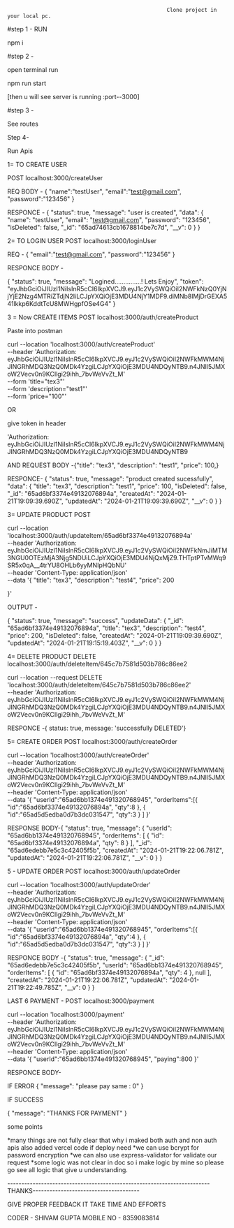 
                                                       Clone project in your local pc.

#step 1 - 
RUN 

npm i

#step 2 - 

open terminal run

npm run start

[then u will see server is running :port--3000]

#step 3 -

See routes 

Step 4-

Run Apis

1=  TO CREATE USER 

POST
localhost:3000/createUser

REQ BODY - {
    "name":"testUser",
    "email":"test@gmail.com",
    "password":"123456"
}

RESPONCE - {
    "status": true,
    "message": "user is created",
    "data": {
        "name": "testUser",
        "email": "test@gmail.com",
        "password": "123456",
        "isDeleted": false,
        "_id": "65ad74613cb1678814be7c7d",
        "__v": 0
    }
}

2= TO LOGIN USER 
POST
localhost:3000/loginUser

REQ - {
    "email":"test@gmail.com",
    "password":"123456"
}

RESPONCE BODY - 

{
    "status": true,
    "message": "Logined...............! Lets Enjoy",
    "token": "eyJhbGciOiJIUzI1NiIsInR5cCI6IkpXVCJ9.eyJ1c2VySWQiOiI2NWFkNzQ0YjNjYjE2Nzg4MTRiZTdjN2IiLCJpYXQiOjE3MDU4NjY1MDF9.diMNb8lMjDrGEXA541lkkp6KddtTcU8MWHgpfOSe4G4"
}


3 = Now CREATE ITEMS 
POST
localhost:3000/auth/createProduct

Paste into postman 

curl --location 'localhost:3000/auth/createProduct' \
--header 'Authorization: eyJhbGciOiJIUzI1NiIsInR5cCI6IkpXVCJ9.eyJ1c2VySWQiOiI2NWFkMWM4NjJlNGRhMDQ3NzQ0MDk4YzgiLCJpYXQiOjE3MDU4NDQyNTB9.n4JNIl5JMXoW2Vecv0n9KCIlgi29ihh_7bvWeVvZt_M' \
--form 'title="tex3"' \
--form 'description="test1"' \
--form 'price="100"'

 
 OR

 give token in header 

'Authorization: eyJhbGciOiJIUzI1NiIsInR5cCI6IkpXVCJ9.eyJ1c2VySWQiOiI2NWFkMWM4NjJlNGRhMDQ3NzQ0MDk4YzgiLCJpYXQiOjE3MDU4NDQyNTB9

AND REQUEST BODY -{"title": "tex3",
        "description": "test1",
        "price": 100,}



RESPONCE- {
    "status": true,
    "message": "product created sucessfully",
    "data": {
        "title": "tex3",
        "description": "test1",
        "price": 100,
        "isDeleted": false,
        "_id": "65ad6bf3374e49132076894a",
        "createdAt": "2024-01-21T19:09:39.690Z",
        "updatedAt": "2024-01-21T19:09:39.690Z",
        "__v": 0
    }
}


3= UPDATE PRODUCT
POST

curl --location 'localhost:3000/auth/updateItem/65ad6bf3374e49132076894a' \
--header 'Authorization: eyJhbGciOiJIUzI1NiIsInR5cCI6IkpXVCJ9.eyJ1c2VySWQiOiI2NWFkNmJiMTM3NGU0OTEzMjA3Njg5NDUiLCJpYXQiOjE3MDU4NjQxMjZ9.THTptPTvMWq9SR5x0qA__4trYU8OHLb6yyMNIpHQbNU' \
--header 'Content-Type: application/json' \
--data '{
    "title": "tex3",
        "description": "test4",
        "price": 200

}'


OUTPUT -

{
    "status": true,
    "message": "success",
    "updateData": {
        "_id": "65ad6bf3374e49132076894a",
        "title": "tex3",
        "description": "test4",
        "price": 200,
        "isDeleted": false,
        "createdAt": "2024-01-21T19:09:39.690Z",
        "updatedAt": "2024-01-21T19:15:19.403Z",
        "__v": 0
    }
}

4= DELETE PRODUCT
DELETE
localhost:3000/auth/deleteItem/645c7b7581d503b786c86ee2

curl --location --request DELETE 'localhost:3000/auth/deleteItem/645c7b7581d503b786c86ee2' \
--header 'Authorization: eyJhbGciOiJIUzI1NiIsInR5cCI6IkpXVCJ9.eyJ1c2VySWQiOiI2NWFkMWM4NjJlNGRhMDQ3NzQ0MDk4YzgiLCJpYXQiOjE3MDU4NDQyNTB9.n4JNIl5JMXoW2Vecv0n9KCIlgi29ihh_7bvWeVvZt_M'


RESPONCE -{ status: true, message: 'successfully DELETED'}


5= CREATE ORDER 
POST
localhost:3000/auth/createOrder

curl --location 'localhost:3000/auth/createOrder' \
--header 'Authorization: eyJhbGciOiJIUzI1NiIsInR5cCI6IkpXVCJ9.eyJ1c2VySWQiOiI2NWFkMWM4NjJlNGRhMDQ3NzQ0MDk4YzgiLCJpYXQiOjE3MDU4NDQyNTB9.n4JNIl5JMXoW2Vecv0n9KCIlgi29ihh_7bvWeVvZt_M' \
--header 'Content-Type: application/json' \
--data '{
"userId":"65ad6bb1374e491320768945",
"orderItems":[{
    "id":"65ad6bf3374e49132076894a",
    "qty":8
},
{
    "id":"65ad5d5edba0d7b3dc031547",
    "qty":3
}
]
}'


RESPONSE BODY-{
    "status": true,
    "message": {
        "userId": "65ad6bb1374e491320768945",
        "orderItems": [
            {
                "id": "65ad6bf3374e49132076894a",
                "qty": 8
            }
        ],
        "_id": "65ad6edebb7e5c3c42405f5b",
        "createdAt": "2024-01-21T19:22:06.781Z",
        "updatedAt": "2024-01-21T19:22:06.781Z",
        "__v": 0
    }
}

5 - UPDATE ORDER
POST
localhost:3000/auth/updateOrder

curl --location 'localhost:3000/auth/updateOrder' \
--header 'Authorization: eyJhbGciOiJIUzI1NiIsInR5cCI6IkpXVCJ9.eyJ1c2VySWQiOiI2NWFkMWM4NjJlNGRhMDQ3NzQ0MDk4YzgiLCJpYXQiOjE3MDU4NDQyNTB9.n4JNIl5JMXoW2Vecv0n9KCIlgi29ihh_7bvWeVvZt_M' \
--header 'Content-Type: application/json' \
--data '{
"userId":"65ad6bb1374e491320768945",
"orderItems":[{
    "id":"65ad6bf3374e49132076894a",
    "qty":4
},
{
    "id":"65ad5d5edba0d7b3dc031547",
    "qty":3
}
]
}'

RESPONCE BODY -{
    "status": true,
    "message": {
        "_id": "65ad6edebb7e5c3c42405f5b",
        "userId": "65ad6bb1374e491320768945",
        "orderItems": [
            {
                "id": "65ad6bf3374e49132076894a",
                "qty": 4
            },
            null
        ],
        "createdAt": "2024-01-21T19:22:06.781Z",
        "updatedAt": "2024-01-21T19:22:49.785Z",
        "__v": 0
    }
}


LAST 6 PAYMENT - 
POST
localhost:3000/payment


curl --location 'localhost:3000/payment' \
--header 'Authorization: eyJhbGciOiJIUzI1NiIsInR5cCI6IkpXVCJ9.eyJ1c2VySWQiOiI2NWFkMWM4NjJlNGRhMDQ3NzQ0MDk4YzgiLCJpYXQiOjE3MDU4NDQyNTB9.n4JNIl5JMXoW2Vecv0n9KCIlgi29ihh_7bvWeVvZt_M' \
--header 'Content-Type: application/json' \
--data '{
    "userId":"65ad6bb1374e491320768945",
    "paying":800
}'

RESPONCE BODY-

IF ERROR
{
    "message": "please pay same : 0"
}

IF SUCCESS 

{
    "message": "THANKS FOR PAYMENT"
}


<!-- -------------------------------------------------------------------------------------------- -->


some points 

*many things are not fully clear that why i maked both auth and non auth apis also added vercel code if deploy need 
*we can use bcrypt for password encryption
*we can also use express-validator for validate our request
*some logic was not clear in doc so i make logic by mine so please go see all logic that give u understanding.


------------------------------------------------------------------------THANKS--------------------------------------

GIVE PROPER FEEDBACK IT TAKE TIME AND EFFORTS

CODER - SHIVAM GUPTA
MOBILE NO - 8359083814